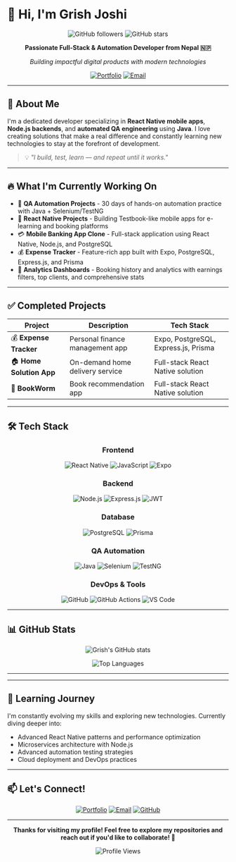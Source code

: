 # 👋 Hi, I'm Grish Joshi

<div align="center">
  
![GitHub followers](https://img.shields.io/github/followers/grishj?style=social)
![GitHub stars](https://img.shields.io/github/stars/grishj?style=social)

**Passionate Full-Stack & Automation Developer from Nepal 🇳🇵**

*Building impactful digital products with modern technologies*

[![Portfolio](https://img.shields.io/badge/Portfolio-Visit%20Website-blue?style=for-the-badge&logo=google-chrome)](https://grishjoshi.vercel.app/)
[![Email](https://img.shields.io/badge/Email-grish9869404451%40gmail.com-red?style=for-the-badge&logo=gmail)](mailto:grish9869404451@gmail.com)

</div>

---

## 🚀 About Me

I'm a dedicated developer specializing in **React Native mobile apps**, **Node.js backends**, and **automated QA engineering** using **Java**. I love creating solutions that make a real difference and constantly learning new technologies to stay at the forefront of development.

> 💡 *"I build, test, learn — and repeat until it works."*

---

## 🔥 What I'm Currently Working On

- 🧪 **QA Automation Projects** - 30 days of hands-on automation practice with Java + Selenium/TestNG
- 📱 **React Native Projects** - Building Testbook-like mobile apps for e-learning and booking platforms
- 💳 **Mobile Banking App Clone** - Full-stack application using React Native, Node.js, and PostgreSQL
- 💰 **Expense Tracker** - Feature-rich app built with Expo, PostgreSQL, Express.js, and Prisma
- 🧾 **Analytics Dashboards** - Booking history and analytics with earnings filters, top clients, and comprehensive stats

---

## ✅ Completed Projects

| Project | Description | Tech Stack |
|---------|-------------|------------|
| 💰 **Expense Tracker** | Personal finance management app | Expo, PostgreSQL, Express.js, Prisma |
| 🏠 **Home Solution App** | On-demand home delivery service | Full-stack React Native solution |
| 🧾 **BookWorm** | Book recommendation app| Full-stack React Native solution |

---

## 🛠️ Tech Stack

<div align="center">

### Frontend
![React Native](https://img.shields.io/badge/React_Native-20232A?style=for-the-badge&logo=react&logoColor=61DAFB)
![JavaScript](https://img.shields.io/badge/JavaScript-F7DF1E?style=for-the-badge&logo=javascript&logoColor=black)
![Expo](https://img.shields.io/badge/Expo-1B1F23?style=for-the-badge&logo=expo&logoColor=white)

### Backend
![Node.js](https://img.shields.io/badge/Node.js-43853D?style=for-the-badge&logo=node.js&logoColor=white)
![Express.js](https://img.shields.io/badge/Express.js-404D59?style=for-the-badge)
![JWT](https://img.shields.io/badge/JWT-black?style=for-the-badge&logo=JSON%20web%20tokens)

### Database
![PostgreSQL](https://img.shields.io/badge/PostgreSQL-316192?style=for-the-badge&logo=postgresql&logoColor=white)
![Prisma](https://img.shields.io/badge/Prisma-3982CE?style=for-the-badge&logo=Prisma&logoColor=white)

### QA Automation
![Java](https://img.shields.io/badge/Java-ED8B00?style=for-the-badge&logo=openjdk&logoColor=white)
![Selenium](https://img.shields.io/badge/Selenium-43B02A?style=for-the-badge&logo=selenium&logoColor=white)
![TestNG](https://img.shields.io/badge/TestNG-DC382D?style=for-the-badge&logo=testng&logoColor=white)

### DevOps & Tools
![GitHub](https://img.shields.io/badge/GitHub-100000?style=for-the-badge&logo=github&logoColor=white)
![GitHub Actions](https://img.shields.io/badge/GitHub_Actions-2088FF?style=for-the-badge&logo=github-actions&logoColor=white)
![VS Code](https://img.shields.io/badge/VS_Code-0078D4?style=for-the-badge&logo=visual%20studio%20code&logoColor=white)

</div>

---

## 📊 GitHub Stats

<div align="center">
  
![Grish's GitHub stats](https://github-readme-stats.vercel.app/api?username=grishj&show_icons=true&theme=radical)

![Top Languages](https://github-readme-stats.vercel.app/api/top-langs/?username=grishj&layout=compact&theme=radical)

</div>

---


---

## 🌱 Learning Journey

I'm constantly evolving my skills and exploring new technologies. Currently diving deeper into:

- Advanced React Native patterns and performance optimization
- Microservices architecture with Node.js
- Advanced automation testing strategies
- Cloud deployment and DevOps practices

---

## 📫 Let's Connect!

<div align="center">

[![Portfolio](https://img.shields.io/badge/Portfolio-FF5722?style=for-the-badge&logo=todoist&logoColor=white)](https://grishjoshi.vercel.app/)
[![Email](https://img.shields.io/badge/Gmail-D14836?style=for-the-badge&logo=gmail&logoColor=white)](mailto:grish9869404451@gmail.com)
[![GitHub](https://img.shields.io/badge/GitHub-100000?style=for-the-badge&logo=github&logoColor=white)](https://github.com/grishj)

</div>

---

<div align="center">
  
**Thanks for visiting my profile! Feel free to explore my repositories and reach out if you'd like to collaborate! 🚀**

![Profile Views](https://komarev.com/ghpvc/?username=grishj&color=blueviolet&style=flat-square)

</div>
